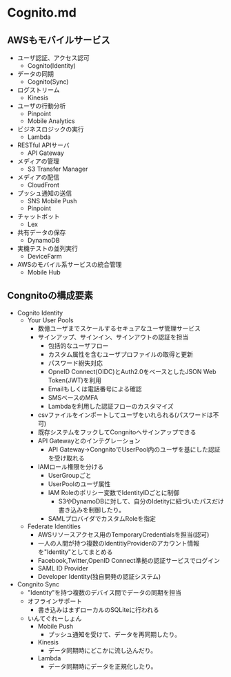 # Cognito.md
## AWSもモバイルサービス
- ユーザ認証、アクセス認可
	- Cognito(Identity)
- データの同期
	- Cognito(Sync)
- ログストリーム
	- Kinesis
- ユーザの行動分析
	- Pinpoint
	- Mobile Analytics
- ビジネスロジックの実行
	- Lambda
- RESTful APIサーバ
	- API Gateway
- メディアの管理
	- S3 Transfer Manager
- メディアの配信
	- CloudFront
- プッシュ通知の送信
	- SNS Mobile Push
	- Pinpoint
- チャットボット
	- Lex
- 共有データの保存
	- DynamoDB
- 実機テストの並列実行
	- DeviceFarm
- AWSのモバイル系サービスの統合管理
	- Mobile Hub

## Congnitoの構成要素
- Cognito Identity
	- Your User Pools
		- 数億ユーザまでスケールするセキュアなユーザ管理サービス
		- サインアップ、サインイン、サインアウトの認証を担当
			- 包括的なユーザフロー
			- カスタム属性を含むユーザプロファイルの取得と更新
			- パスワード紛失対応
			- OpneID Connect(OIDC)とAuth2.0をベースとしたJSON Web Token(JWT)を利用
			- Emailもしくは電話番号による確認
			- SMSベースのMFA
			- Lambdaを利用した認証フローのカスタマイズ
		- csvファイルをインポートしてユーザをいれられる(パスワードは不可)
		- 既存システムをフックしてCongnitoへサインアップできる
		- API Gatewayとのインテグレーション
			- API Gateway→CongnitoでUserPool内のユーザを基にした認証を受け取れる
		- IAMロール権限を分ける
			- UserGroupごと
			- UserPoolのユーザ属性
			- IAM Roleのポリシー変数でIdentityIDごとに制御
				- S3やDynamoDBに対して、自分のIdetityに紐づいたパスだけ書き込みを制御したり。
			- SAMLプロバイダでカスタムRoleを指定
	- Federate Identities
		- AWSリソースアクセス用のTemporaryCredentialsを担当(認可)
		- 一人の人間が持つ複数のIdentitiyProviderのアカウント情報を"Identity"としてまとめる
		- Facebook,Twitter,OpenID Connect準拠の認証サービスでログイン
		- SAML ID Provider
		- Developer Identity(独自開発の認証システム)
- Congnito Sync
	- "Identity"を持つ複数のデバイス間でデータの同期を担当
	- オフラインサポート
		- 書き込みはまずローカルのSQLiteに行われる
	- いんてぐれーしょん
		- Mobile Push
			- プッシュ通知を受けて、データを再同期したり。
		- Kinesis
			- データ同期時にどこかに流し込んだり。
		- Lambda
			- データ同期時にデータを正規化したり。
